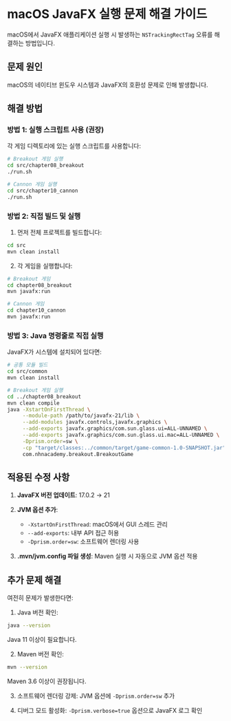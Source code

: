 # macOS JavaFX 실행 문제 해결 가이드

macOS에서 JavaFX 애플리케이션 실행 시 발생하는 `NSTrackingRectTag` 오류를 해결하는 방법입니다.

## 문제 원인
macOS의 네이티브 윈도우 시스템과 JavaFX의 호환성 문제로 인해 발생합니다.

## 해결 방법

### 방법 1: 실행 스크립트 사용 (권장)
각 게임 디렉토리에 있는 실행 스크립트를 사용합니다:

```bash
# Breakout 게임 실행
cd src/chapter08_breakout
./run.sh

# Cannon 게임 실행
cd src/chapter10_cannon
./run.sh
```

### 방법 2: 직접 빌드 및 실행
1. 먼저 전체 프로젝트를 빌드합니다:
```bash
cd src
mvn clean install
```

2. 각 게임을 실행합니다:
```bash
# Breakout 게임
cd chapter08_breakout
mvn javafx:run

# Cannon 게임
cd chapter10_cannon
mvn javafx:run
```

### 방법 3: Java 명령줄로 직접 실행
JavaFX가 시스템에 설치되어 있다면:

```bash
# 공통 모듈 빌드
cd src/common
mvn clean install

# Breakout 게임 실행
cd ../chapter08_breakout
mvn clean compile
java -XstartOnFirstThread \
     --module-path /path/to/javafx-21/lib \
     --add-modules javafx.controls,javafx.graphics \
     --add-exports javafx.graphics/com.sun.glass.ui=ALL-UNNAMED \
     --add-exports javafx.graphics/com.sun.glass.ui.mac=ALL-UNNAMED \
     -Dprism.order=sw \
     -cp "target/classes:../common/target/game-common-1.0-SNAPSHOT.jar" \
     com.nhnacademy.breakout.BreakoutGame
```

## 적용된 수정 사항

1. **JavaFX 버전 업데이트**: 17.0.2 → 21
2. **JVM 옵션 추가**:
   - `-XstartOnFirstThread`: macOS에서 GUI 스레드 관리
   - `--add-exports`: 내부 API 접근 허용
   - `-Dprism.order=sw`: 소프트웨어 렌더링 사용

3. **.mvn/jvm.config 파일 생성**: Maven 실행 시 자동으로 JVM 옵션 적용

## 추가 문제 해결

여전히 문제가 발생한다면:

1. Java 버전 확인:
```bash
java --version
```
Java 11 이상이 필요합니다.

2. Maven 버전 확인:
```bash
mvn --version
```
Maven 3.6 이상이 권장됩니다.

3. 소프트웨어 렌더링 강제:
JVM 옵션에 `-Dprism.order=sw` 추가

4. 디버그 모드 활성화:
`-Dprism.verbose=true` 옵션으로 JavaFX 로그 확인